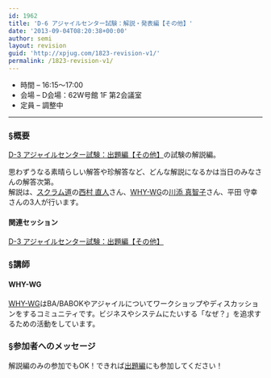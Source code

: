 ```yaml
---
id: 1962
title: 'D-6 アジャイルセンター試験：解説・発表編【その他】'
date: '2013-09-04T08:20:38+00:00'
author: semi
layout: revision
guid: 'http://xpjug.com/1823-revision-v1/'
permalink: /1823-revision-v1/
---
```


- 時間 – 16:15〜17:00
- 会場 – D会場：62W号館 1F 第2会議室
- 定員 – 調整中

---

### §概要

[D-3 アジャイルセンター試験：出題編【その他】](http://xpjug.com/xp2013-contents-d3/)の試験の解説編。

思わずうなる素晴らしい解答や珍解答など、どんな解説になるかは当日のみなさんの解答次第。  
解説は、[スクラム道](http://www.taoofscrum.org/)の[西村 直人](http://about.me/nawoto)さん、[WHY-WG](https://www.facebook.com/groups/whywg/)の[川添 真智子](http://xpjug.com/xp2012-contents-c4/)さん、平田 守幸さんの3人が行います。

#### 関連セッション

[D-3 アジャイルセンター試験：出題編【その他】](http://xpjug.com/xp2013-contents-d3/)

### §講師

#### WHY-WG

[WHY-WG](https://www.facebook.com/groups/whywg/)はBA/BABOKやアジャイルについてワークショップやディスカッションをするコミュニティです。ビジネスやシステムにたいする「なぜ？」を追求するための活動をしています。

### §参加者へのメッセージ

解説編のみの参加でもOK！できれば[出題編](http://xpjug.com/xp2013-contents-d3/)にも参加してください！